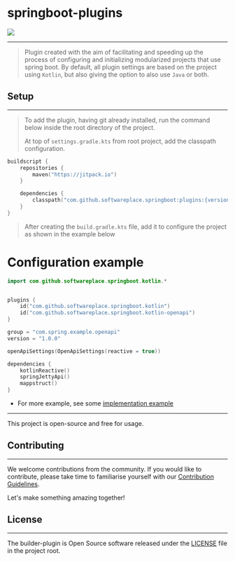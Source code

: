 # springboot-plugins 

[![](https://jitpack.io/v/softwareplace/springboot.svg)](https://jitpack.io/#softwareplace/springboot)

---

> Plugin created with the aim of facilitating and speeding up the process of configuring and initializing modularized
> projects that use spring boot. By default, all plugin settings are based on the project using `Kotlin`, but also
> giving
> the option to also use `Java` or both.

## Setup

---
> To add the plugin, having git already installed, run the command below inside the root directory of the project.
>
> At top of `settings.gradle.kts` from root project, add the classpath configuration.

```kotlin
buildscript {
    repositories {
        maven("https://jitpack.io")
    }

    dependencies {
        classpath("com.github.softwareplace.springboot:plugins:{version}")
    }
}
```

> After creating the `build.gradle.kts` file, add it to configure the project as shown in the example below

# Configuration example

```kotlin
import com.github.softwareplace.springboot.kotlin.*


plugins {
    id("com.github.softwareplace.springboot.kotlin")
    id("com.github.softwareplace.springboot.kotlin-openapi")
}

group = "com.spring.example.openapi"
version = "1.0.0"

openApiSettings(OpenApiSettings(reactive = true))

dependencies {
    kotlinReactive()
    springJettyApi()
    mappstruct()
}
```

- For more example, see some [implementation example](example)

----

This project is open-source and free for usage.

## Contributing

----

We welcome contributions from the community. If you would like to contribute, please take time to familiarise yourself
with our [Contribution Guidelines](./CONTRIBUTORS.md).

Let's make something amazing together!

## License

----

The builder-plugin is Open Source software released under
the [LICENSE](https://www.apache.org/licenses/LICENSE-2.0.html) file in the project root.
